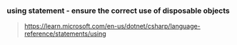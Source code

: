 ﻿### using statement - ensure the correct use of disposable objects
> https://learn.microsoft.com/en-us/dotnet/csharp/language-reference/statements/using